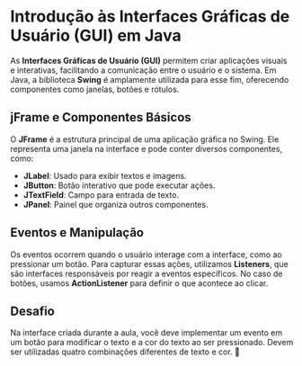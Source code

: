 # Introdução às Interfaces Gráficas de Usuário (GUI) em Java  

As **Interfaces Gráficas de Usuário (GUI)** permitem criar aplicações visuais e interativas, facilitando a comunicação entre o usuário e o sistema. Em Java, a biblioteca **Swing** é amplamente utilizada para esse fim, oferecendo componentes como janelas, botões e rótulos.  

## jFrame e Componentes Básicos  

O **JFrame** é a estrutura principal de uma aplicação gráfica no Swing. Ele representa uma janela na interface e pode conter diversos componentes, como:  

- **JLabel**: Usado para exibir textos e imagens.  
- **JButton**: Botão interativo que pode executar ações.  
- **JTextField**: Campo para entrada de texto.  
- **JPanel**: Painel que organiza outros componentes.  

## Eventos e Manipulação  

Os eventos ocorrem quando o usuário interage com a interface, como ao pressionar um botão. Para capturar essas ações, utilizamos **Listeners**, que são interfaces responsáveis por reagir a eventos específicos. No caso de botões, usamos **ActionListener** para definir o que acontece ao clicar.  

## Desafio  

Na interface criada durante a aula, você deve implementar um evento em um botão para modificar o texto e a cor do texto ao ser pressionado. Devem ser utilizadas quatro combinações diferentes de texto e cor. 🚀